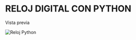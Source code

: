 # RELOJ DIGITAL CON PYTHON

Vista previa

![Reloj Python](https://user-images.githubusercontent.com/40819734/83871556-43f11b00-a6fe-11ea-989f-8fb09dcfc938.png)
